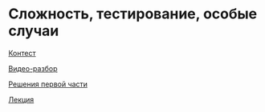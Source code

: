 # Сложность, тестирование, особые случаи

[Контест](https://contest.yandex.ru/contest/28730/problems/)

[Видео-разбор](https://www.youtube.com/watch?v=WZgl1GW3lMA)

[Решения первой части](https://github.com/lakshinav/yandex-algorithm-trainings/tree/main/topic1)

[Лекция](https://youtu.be/QLhqYNsPIVo)
